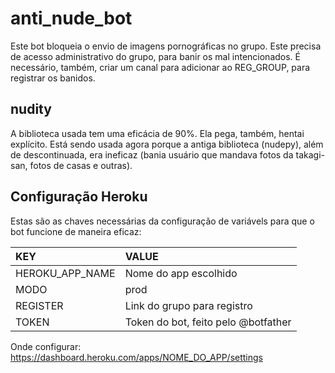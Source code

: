 # anti_nude_bot
Este bot bloqueia o envio de imagens pornográficas no grupo. Este precisa de acesso administrativo do grupo, para banir os mal intencionados. É necessário, também, criar um canal para adicionar ao REG_GROUP, para registrar os banidos.

## nudity
A biblioteca usada tem uma eficácia de 90%. Ela pega, também, hentai explícito. Está sendo usada agora porque a antiga biblioteca (nudepy), além de descontinuada, era ineficaz (bania usuário que mandava fotos da takagi-san, fotos de casas e outras).

## Configuração Heroku
Estas são as chaves necessárias da configuração de variávels para que o bot funcione de maneira eficaz:

| KEY       | VALUE     |
| :-------- | :-------- |
| HEROKU_APP_NAME | Nome do app escolhido |
| MODO      | prod |
| REGISTER  | Link do grupo para registro |
| TOKEN     | Token do bot, feito pelo @botfather |

Onde configurar: https://dashboard.heroku.com/apps/NOME_DO_APP/settings
